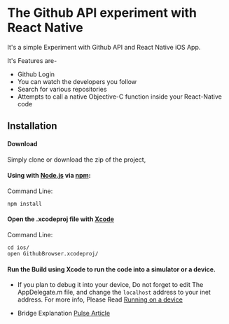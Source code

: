 # The Github API experiment with React Native

It's a simple Experiment with Github API and React Native iOS App.

It's Features are-

- Github Login
- You can watch the developers you follow
- Search for various repositories
- Attempts to call a native Objective-C function inside your React-Native code

## Installation

#### Download

Simply clone or download the zip of the project,

#### Using with [Node.js](http://nodejs.org) via [npm](https://www.npmjs.org/):

Command Line:

```shell
npm install
```
#### Open the .xcodeproj file with [Xcode](https://developer.apple.com/xcode)

Command Line:

```shell
cd ios/
open GithubBrowser.xcodeproj/
```

#### Run the Build using Xcode to run the code into a simulator or a device.

- If you plan to debug it into your device, Do not forget to edit The AppDelegate.m file, and change the `localhost` address to your inet address. For more info, Please Read [Running on a device](https://facebook.github.io/react-native/docs/running-on-device-ios.html)

- Bridge Explanation [Pulse Article](https://www.linkedin.com/pulse/calling-custom-objective-c-functions-inside-react-native-mehta?published=t)